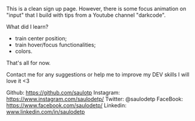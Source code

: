 This is a clean sign up page. However, there is some focus animation on "input" that I build with tips from a Youtube channel "darkcode".

What did I learn?

- train center position;
- train hover/focus functionalities;
- colors.

That's all for now.

Contact me for any suggestions or help me to improve my DEV skills I will love it <3

Github: https://github.com/saulotp
Instagram: https://www.instagram.com/saulodetp/
Twitter: @saulodetp
FaceBook: https://www.facebook.com/saulodetp/
Linkedin: www.linkedin.com/in/saulodetp

